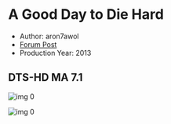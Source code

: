 # A Good Day to Die Hard

* Author: aron7awol
* [Forum Post](https://www.avsforum.com/threads/bass-eq-for-filtered-movies.2995212/post-58336848)
* Production Year: 2013

## DTS-HD MA 7.1

![img 0](https://i.imgur.com/f9DRusm.jpg)

![img 0](https://i.imgur.com/JP7CNAO.jpg)

